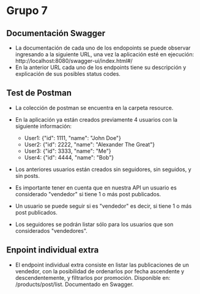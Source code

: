 # Grupo 7

## Documentación Swagger

- La documentación de cada uno de los endopoints se puede observar 
ingresando a la siguiente URL, una vez la aplicación esté en ejecución: 
http://localhost:8080/swagger-ui/index.html#/
- En la anterior URL cada uno de los endpoints tiene su descripción 
y explicación de sus posibles status codes.

## Test de Postman
- La colección de postman se encuentra en la carpeta resource.
- En la aplicación ya están creados previamente 4 usuarios con la siguiente información:
  - User1: {"id": 1111, "name": "John Doe"}
  - User2: {"id": 2222, "name": "Alexander The Great"}
  - User3: {"id": 3333, "name": "Me"}
  - User4: {"id": 4444, "name": "Bob"}

- Los anteriores usuarios están creados sin seguidores, 
sin seguidos, y sin posts.
- Es importante tener en cuenta que en nuestra API un usuario es 
considerado "vendedor" si tiene 1 o más post publicados.
- Un usuario se puede seguir si es "vendedor" es decir, si 
tiene 1 o más post publicados.
- Los seguidores se podrán listar sólo para los usuarios que 
son considerados "vendedores".

## Enpoint individual extra
- El endpoint individual extra consiste en listar las publicaciones 
de un vendedor, con la posibilidad de ordenarlos por fecha ascendente 
y descendentemente, y filtrarlos por promoción. Disponible en:
  /products/post/list. Documentado en Swagger.

